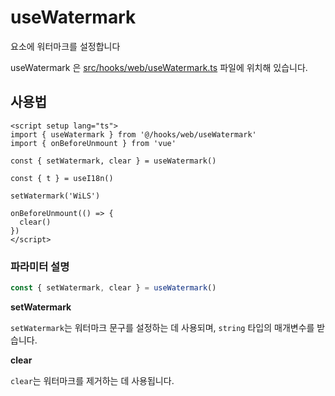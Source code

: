 # useWatermark

요소에 워터마크를 설정합니다

useWatermark 은 [src/hooks/web/useWatermark.ts](https://github.com/web2-solution/web2-vue-framework/blob/demo/src/hooks/web/useWatermark.ts) 파일에 위치해 있습니다.

## 사용법

```vue
<script setup lang="ts">
import { useWatermark } from '@/hooks/web/useWatermark'
import { onBeforeUnmount } from 'vue'

const { setWatermark, clear } = useWatermark()

const { t } = useI18n()

setWatermark('WiLS')

onBeforeUnmount(() => {
  clear()
})
</script>

```

### 파라미터 설명

```ts
const { setWatermark, clear } = useWatermark()
```

**setWatermark**

`setWatermark`는 워터마크 문구를 설정하는 데 사용되며, `string` 타입의 매개변수를 받습니다.

**clear**

`clear`는 워터마크를 제거하는 데 사용됩니다.
